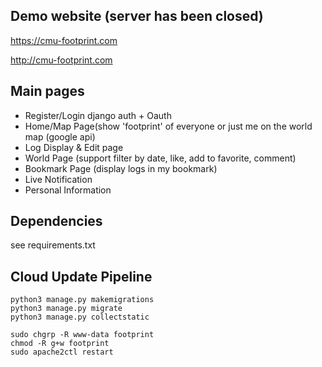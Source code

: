 ## Demo website (server has been closed)

https://cmu-footprint.com

http://cmu-footprint.com

## Main pages

- Register/Login django auth + Oauth 
- Home/Map Page(show 'footprint' of everyone or just me on the world map (google api)
- Log Display & Edit page
- World Page (support filter by date, like, add to favorite, comment)
- Bookmark Page (display logs in my bookmark)
- Live Notification
- Personal Information


## Dependencies

see requirements.txt

## Cloud Update Pipeline

```
python3 manage.py makemigrations
python3 manage.py migrate
python3 manage.py collectstatic

sudo chgrp -R www-data footprint
chmod -R g+w footprint
sudo apache2ctl restart
```
